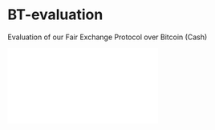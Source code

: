 # BT-evaluation
Evaluation of our Fair Exchange Protocol over Bitcoin (Cash)

![Scenarios visualized](./graphics/transaction_flow.pdf)
